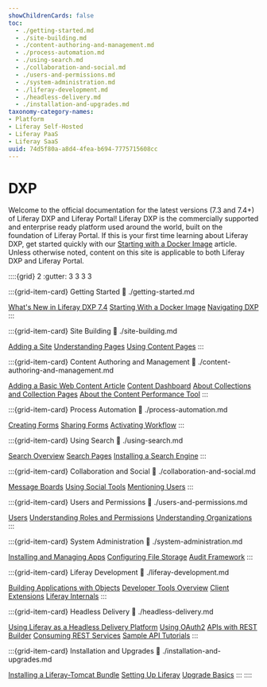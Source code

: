 ```yaml
---
showChildrenCards: false
toc:
  - ./getting-started.md
  - ./site-building.md
  - ./content-authoring-and-management.md
  - ./process-automation.md
  - ./using-search.md
  - ./collaboration-and-social.md
  - ./users-and-permissions.md
  - ./system-administration.md
  - ./liferay-development.md
  - ./headless-delivery.md
  - ./installation-and-upgrades.md
taxonomy-category-names:
- Platform
- Liferay Self-Hosted
- Liferay PaaS
- Liferay SaaS
uuid: 74d5f80a-a8d4-4fea-b694-7775715608cc
---
```

# DXP

Welcome to the official documentation for the latest versions (7.3 and 7.4+) of Liferay DXP and Liferay Portal! Liferay DXP is the commercially supported and enterprise ready platform used around the world, built on the foundation of Liferay Portal. If this is your first time learning about Liferay DXP, get started quickly with our [Starting with a Docker Image](./getting-started/starting-with-a-docker-image.md) article. Unless otherwise noted, content on this site is applicable to both Liferay DXP and Liferay Portal.

::::{grid} 2
:gutter: 3 3 3 3

:::{grid-item-card} Getting Started
:link: ./getting-started.md

[What's New in Liferay DXP 7.4](./getting-started/whats-new-74.md)
[Starting With a Docker Image](./getting-started/starting-with-a-docker-image.md)
[Navigating DXP](./getting-started/navigating-dxp.md)
:::

:::{grid-item-card} Site Building
:link: ./site-building.md

[Adding a Site](./site-building/sites/adding-a-site.md)
[Understanding Pages](./site-building/creating-pages/understanding-pages.md)
[Using Content Pages](./site-building/creating-pages/using-content-pages.md)
:::

:::{grid-item-card} Content Authoring and Management
:link: ./content-authoring-and-management.md

[Adding a Basic Web Content Article](./content-authoring-and-management/web-content/web-content-articles/adding-a-basic-web-content-article.md)
[Content Dashboard](./content-authoring-and-management/content-dashboard.md)
[About Collections and Collection Pages](./content-authoring-and-management/collections-and-collection-pages.md)
[About the Content Performance Tool](./content-authoring-and-management/page-performance-and-accessibility/about-the-content-performance-tool.md)
:::

:::{grid-item-card} Process Automation
:link: ./process-automation.md

[Creating Forms](./process-automation/forms/introduction-to-forms.md)
[Sharing Forms](./process-automation/forms/sharing-forms-and-managing-submissions/sharing-forms.md)
[Activating Workflow](./process-automation/workflow/using-workflows/activating-workflow.md)
:::

:::{grid-item-card} Using Search
:link: ./using-search.md

[Search Overview](./using-search/getting-started/search-overview.md)
[Search Pages](./using-search/search-pages-and-widgets/working-with-search-pages/search-pages.md)
[Installing a Search Engine](./using-search/installing-and-upgrading-a-search-engine/installing-a-search-engine.md)
:::

:::{grid-item-card} Collaboration and Social
:link: ./collaboration-and-social.md

[Message Boards](./collaboration-and-social/message-boards.md)
[Using Social Tools](./collaboration-and-social/social-tools.md)
[Mentioning Users](./collaboration-and-social/notifications-and-requests/user-guide/mentioning-users.md)
:::

:::{grid-item-card} Users and Permissions
:link: ./users-and-permissions.md

[Users](./users-and-permissions/users.md)
[Understanding Roles and Permissions](./users-and-permissions/roles-and-permissions/understanding-roles-and-permissions.md)
[Understanding Organizations](./users-and-permissions/organizations/understanding-organizations.md)
:::

:::{grid-item-card} System Administration
:link: ./system-administration.md

[Installing and Managing Apps](./system-administration/installing-and-managing-apps.md)
[Configuring File Storage](./system-administration/file-storage.md)
[Audit Framework](./system-administration/audit-framework.md)
:::

:::{grid-item-card} Liferay Development
:link: ./liferay-development.md

[Building Applications with Objects](./liferay-development/objects.md)
[Developer Tools Overview](./liferay-development/tooling.md)
[Client Extensions](./liferay-development/client-extensions.md)
[Liferay Internals](./liferay-development/liferay-internals.md)
:::

:::{grid-item-card} Headless Delivery
:link: ./headless-delivery.md

[Using Liferay as a Headless Delivery Platform](./headless-delivery/using-liferay-as-a-headless-platform.md)
[Using OAuth2](./headless-delivery/using-oauth2.md)
[APIs with REST Builder](./headless-delivery/apis-with-rest-builder.md)
[Consuming REST Services](./headless-delivery/consuming-apis/consuming-rest-services.md)
[Sample API Tutorials](./headless-delivery/sample-api-tutorials.md)
:::

:::{grid-item-card} Installation and Upgrades
:link: ./installation-and-upgrades.md

[Installing a Liferay-Tomcat Bundle](./installation-and-upgrades/installing-liferay/installing-a-liferay-tomcat-bundle.md)
[Setting Up Liferay](./installation-and-upgrades/setting-up-liferay.md)
[Upgrade Basics](./installation-and-upgrades/upgrading-liferay/upgrade-basics.md)
:::
::::